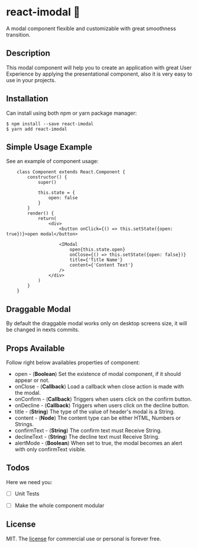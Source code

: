 # react-imodal 💬
A modal component flexible and customizable with great smoothness transition.

## Description
This modal component will help you to create an application with great User Experience by applying the presentational component, also it is very easy to use in your projects.

## Installation

Can install using both npm or yarn package manager:
```CLI
$ npm install --save react-imodal
$ yarn add react-imodal
```

## Simple Usage Example
See an example of component usage:
```JS
    class Component extends React.Component {
        constructor() {
            super()
            
            this.state = {
                open: false
            }
        }
        render() {
            return(
                <div>
                    <button onClick={() => this.setState({open: true})}>open modal</button>
                    
                    <IModal
                        open{this.state.open}
                        onClose={() => this.setState({open: false})}
                        title={'Title Name'}
                        content={'Content Text'}
                    />
                </div>                
            )
        }
    }
```
## Draggable Modal
By default the draggable modal works only on desktop screens size, it will be changed in nexts commits.


## Props Available
Follow right below availables properties of component: 
- open - (**Boolean**) Set the existence of modal component, if it should appear or not.
- onClose - (**Callback**) Load a callback when close action is made with the modal.
- onConfirm - (**Callback**) Triggers when users click on the confirm button.
- onDecline - (**Callback**) Triggers when users click on the decline button.
- title - (**String**) The type of the value of header's modal is a String.
- content - (**Node**) The content type can be either HTML, Numbers or Strings.
- confirmText - (**String**) The confirm text must Receive String.
- declineText - (**String**) The decline text must Receive String.
- alertMode - (**Boolean**) When set to true, the modal becomes an alert with only confirmText visible.

## Todos
Here we need you:
- [ ] Unit Tests
- [ ] Make the whole component modular


## License
MIT. The [license](https://github.com/iagorm/react-imodal/blob/master/LICENSE) for commercial use or personal is forever free.